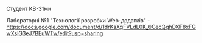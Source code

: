 Студент КВ-31мн

Лабораторні №1
"Технології розробки Web-додатків" - https://docs.google.com/document/d/1drKsXgFVLdL0K_6CecQqhDXF8xFGwXslG3eJ7BEuWTw/edit?usp=sharing
